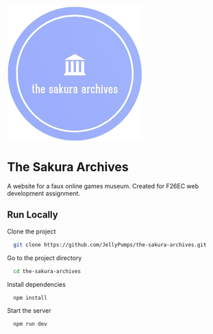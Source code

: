 
![Logo](https://raw.githubusercontent.com/JellyPumps/the-sakura-archives/refs/heads/master/public/logo.png)


# The Sakura Archives

A website for a faux online games museum.
Created for F26EC web development assignment.
## Run Locally

Clone the project

```bash
  git clone https://github.com/JellyPumps/the-sakura-archives.git
```

Go to the project directory

```bash
  cd the-sakura-archives
```

Install dependencies

```bash
  npm install
```

Start the server

```bash
  npm run dev
```

